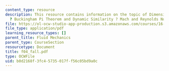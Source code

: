 ```yaml
---
content_type: resource
description: This resource contains information on the topic of Dimensional Analysis
  ? Buckingham Pi Theorem and Dynamic Similarity ? Mach and Reynolds Numbers.
file: https://ol-ocw-studio-app-production.s3.amazonaws.com/courses/16-01-unified-engineering-i-ii-iii-iv-fall-2005-spring-2006/b0d2168f3fc45735017ff56c05bd9a0c_f04_fall.pdf
file_type: application/pdf
learning_resource_types: []
parent_title: Fluid Mechanics
parent_type: CourseSection
resourcetype: Document
title: f04_fall.pdf
type: OCWFile
uid: b0d2168f-3fc4-5735-017f-f56c05bd9a0c
---
```

